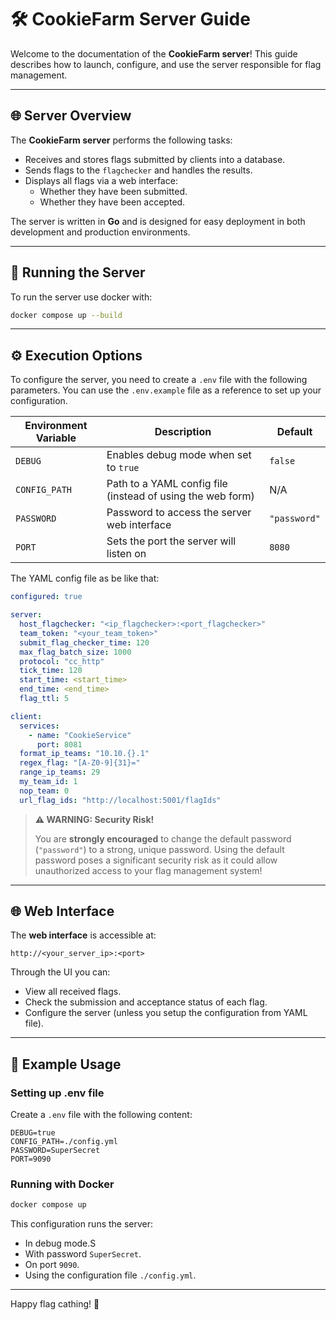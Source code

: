 # 🛠️ CookieFarm Server Guide

Welcome to the documentation of the **CookieFarm server**!
This guide describes how to launch, configure, and use the server responsible for flag management.

---

## 🌐 Server Overview

The **CookieFarm server** performs the following tasks:

- Receives and stores flags submitted by clients into a database.
- Sends flags to the `flagchecker` and handles the results.
- Displays all flags via a web interface:
  - Whether they have been submitted.
  - Whether they have been accepted.

The server is written in **Go** and is designed for easy deployment in both development and production environments.

---

## 🚀 Running the Server

To run the server use docker with:
```bash
docker compose up --build
```

---

## ⚙️ Execution Options

To configure the server, you need to create a `.env` file with the following parameters. You can use the `.env.example` file as a reference to set up your configuration.

| Environment Variable | Description                                                          | Default      |
|----------------------|----------------------------------------------------------------------|--------------|
| `DEBUG`              | Enables debug mode when set to `true`                                | `false`      |
| `CONFIG_PATH`        | Path to a YAML config file (instead of using the web form)           | N/A          |
| `PASSWORD`    | Password to access the server web interface                          | `"password"` |
| `PORT`        | Sets the port the server will listen on                              | `8080`       |

The YAML config file as be like that:
```YAML
configured: true

server:
  host_flagchecker: "<ip_flagchecker>:<port_flagchecker>"
  team_token: "<your_team_token>"
  submit_flag_checker_time: 120
  max_flag_batch_size: 1000
  protocol: "cc_http"
  tick_time: 120
  start_time: <start_time>
  end_time: <end_time>
  flag_ttl: 5

client:
  services:
    - name: "CookieService"
      port: 8081
  format_ip_teams: "10.10.{}.1"
  regex_flag: "[A-Z0-9]{31}="
  range_ip_teams: 29
  my_team_id: 1
  nop_team: 0
  url_flag_ids: "http://localhost:5001/flagIds"
```


> **⚠️ WARNING: Security Risk!**
>
> You are **strongly encouraged** to change the default password (`"password"`) to a strong, unique password. Using the default password poses a significant security risk as it could allow unauthorized access to your flag management system!

---

## 🌐 Web Interface

The **web interface** is accessible at:

```
http://<your_server_ip>:<port>
```

Through the UI you can:

- View all received flags.
- Check the submission and acceptance status of each flag.
- Configure the server (unless you setup the configuration from YAML file).

---

## 📂 Example Usage

### Setting up .env file

Create a `.env` file with the following content:

```
DEBUG=true
CONFIG_PATH=./config.yml
PASSWORD=SuperSecret
PORT=9090
```

### Running with Docker

```bash
docker compose up
```

This configuration runs the server:

- In debug mode.S
- With password `SuperSecret`.
- On port `9090`.
- Using the configuration file `./config.yml`.

---

Happy flag cathing! 🎯
